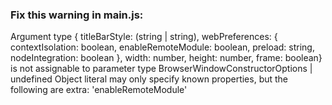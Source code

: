 
### Fix this warning in main.js: 

Argument type {    titleBarStyle: (string | string),    webPreferences: {        contextIsolation: boolean,        enableRemoteModule: boolean,        preload: string,        nodeIntegration: boolean    },    width: number,    height: number,    frame: boolean} is not assignable to parameter type BrowserWindowConstructorOptions | undefined  Object literal may only specify known properties, but the following are extra: 'enableRemoteModule'